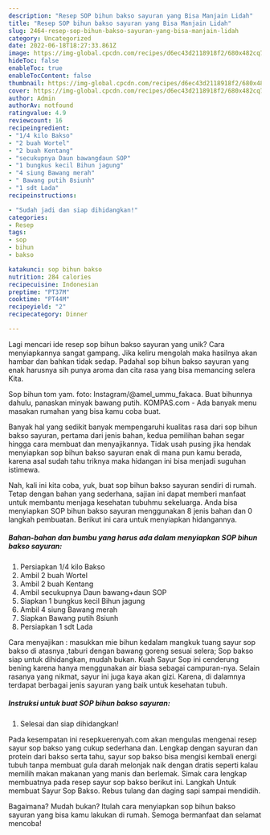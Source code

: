```yaml
---
description: "Resep SOP bihun bakso sayuran yang Bisa Manjain Lidah"
title: "Resep SOP bihun bakso sayuran yang Bisa Manjain Lidah"
slug: 2464-resep-sop-bihun-bakso-sayuran-yang-bisa-manjain-lidah
category: Uncategorized
date: 2022-06-18T18:27:33.861Z
image: https://img-global.cpcdn.com/recipes/d6ec43d2118918f2/680x482cq70/sop-bihun-bakso-sayuran-foto-resep-utama.jpg
hideToc: false
enableToc: true
enableTocContent: false
thumbnail: https://img-global.cpcdn.com/recipes/d6ec43d2118918f2/680x482cq70/sop-bihun-bakso-sayuran-foto-resep-utama.jpg
cover: https://img-global.cpcdn.com/recipes/d6ec43d2118918f2/680x482cq70/sop-bihun-bakso-sayuran-foto-resep-utama.jpg
author: Admin
authorAv: notfound
ratingvalue: 4.9
reviewcount: 16
recipeingredient:
- "1/4 kilo Bakso"
- "2 buah Wortel"
- "2 buah Kentang"
- "secukupnya Daun bawangdaun SOP"
- "1 bungkus kecil Bihun jagung"
- "4 siung Bawang merah"
- " Bawang putih 8siunh"
- "1 sdt Lada"
recipeinstructions:

- "Sudah jadi dan siap dihidangkan!"
categories:
- Resep
tags:
- sop
- bihun
- bakso

katakunci: sop bihun bakso 
nutrition: 284 calories
recipecuisine: Indonesian
preptime: "PT37M"
cooktime: "PT44M"
recipeyield: "2"
recipecategory: Dinner

---
```





Lagi mencari ide resep sop bihun bakso sayuran yang unik? Cara menyiapkannya sangat gampang. Jika keliru mengolah maka hasilnya akan hambar dan bahkan tidak sedap. Padahal sop bihun bakso sayuran yang enak harusnya sih punya aroma dan cita rasa yang bisa memancing selera Kita.





Sop bihun tom yam. foto: Instagram/@amel_ummu_fakaca. Buat bihunnya dahulu, panaskan minyak bawang putih. KOMPAS.com - Ada banyak menu masakan rumahan yang bisa kamu coba buat.

Banyak hal yang sedikit banyak mempengaruhi kualitas rasa dari sop bihun bakso sayuran, pertama dari jenis bahan, kedua pemilihan bahan segar hingga cara membuat dan menyajikannya. Tidak usah pusing jika hendak menyiapkan sop bihun bakso sayuran enak di mana pun kamu berada, karena asal sudah tahu triknya maka hidangan ini bisa menjadi suguhan istimewa.






Nah, kali ini kita coba, yuk, buat sop bihun bakso sayuran sendiri di rumah. Tetap dengan bahan yang sederhana, sajian ini dapat memberi manfaat untuk membantu menjaga kesehatan tubuhmu sekeluarga. Anda bisa menyiapkan SOP bihun bakso sayuran menggunakan 8 jenis bahan dan 0 langkah pembuatan. Berikut ini cara untuk menyiapkan hidangannya.

<!--inarticleads1-->

##### Bahan-bahan dan bumbu yang harus ada dalam menyiapkan SOP bihun bakso sayuran:

1. Persiapkan 1/4 kilo Bakso
1. Ambil 2 buah Wortel
1. Ambil 2 buah Kentang
1. Ambil secukupnya Daun bawang+daun SOP
1. Siapkan 1 bungkus kecil Bihun jagung
1. Ambil 4 siung Bawang merah
1. Siapkan  Bawang putih 8siunh
1. Persiapkan 1 sdt Lada


Cara menyajikan : masukkan mie bihun kedalam mangkuk tuang sayur sop bakso di atasnya ,taburi dengan bawang goreng sesuai selera; Sop bakso siap untuk dihidangkan, mudah bukan. Kuah Sayur Sop ini cenderung bening karena hanya menggunakan air biasa sebagai campuran-nya. Selain rasanya yang nikmat, sayur ini juga kaya akan gizi. Karena, di dalamnya terdapat berbagai jenis sayuran yang baik untuk kesehatan tubuh. 

<!--inarticleads2-->

##### Instruksi untuk buat SOP bihun bakso sayuran:


1. Selesai dan siap dihidangkan!

Pada kesempatan ini resepkuerenyah.com akan mengulas mengenai resep sayur sop bakso yang cukup sederhana dan. Lengkap dengan sayuran dan protein dari bakso serta tahu, sayur sop bakso bisa mengisi kembali energi tubuh tanpa membuat gula darah melonjak naik dengan dratis seperti kalau memilih makan makanan yang manis dan berlemak. Simak cara lengkap membuatnya pada resep sayur sop bakso berikut ini. Langkah Untuk membuat Sayur Sop Bakso. Rebus tulang dan daging sapi sampai mendidih. 

Bagaimana? Mudah bukan? Itulah cara menyiapkan sop bihun bakso sayuran yang bisa kamu lakukan di rumah. Semoga bermanfaat dan selamat mencoba!
